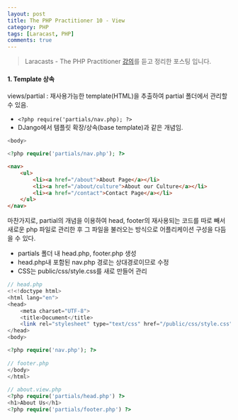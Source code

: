 ```yaml
---
layout: post
title: The PHP Practitioner 10 - View
category: PHP
tags: [Laracast, PHP]
comments: true
---
```


> Laracasts - The PHP Practitioner [강의](https://laracasts.com/series/php-for-beginners)를 듣고 정리한 포스팅 입니다.

#### 1. Template 상속

views/partial : 재사용가능한 template(HTML)을 추출하여 partial 폴더에서 관리할 수 있음. 

- `<?php require('partials/nav.php); ?>`
-  DJango에서 템플릿 확장/상속(base template)과 같은 개념임.

```php
<body>

<?php require('partials/nav.php'); ?>
```

```html
<nav>
    <ul>
        <li><a href="/about">About Page</a></li>
        <li><a href="/about/culture">About our Culture</a></li>
        <li><a href="/contact">Contact Page</a></li>
    </ul>
</nav>
```



마찬가지로, partial의 개념을 이용하여 head, footer의 재사용되는 코드를 따로 빼서 새로운 php 파일로 관리한 후 그 파일을 불러오는 방식으로 어플리케이션 구성을 다듬을 수 있다.

- partials 폴더 내 head.php, footer.php 생성
- head.php내 포함된 nav.php 경로는 상대경로이므로 수정
- CSS는 public/css/style.css를 새로 만들어 관리

```php
// head.php
<!<!doctype html>
<html lang="en">
<head>
    <meta charset="UTF-8">
    <title>Document</title>
    <link rel="stylesheet" type="text/css" href="/public/css/style.css">
</head>
<body>

<?php require('nav.php'); ?>
  
// footer.php
</body>
</html>
  
// about.view.php
<?php require('partials/head.php') ?>
<h1>About Us</h1>
<?php require('partials/footer.php') ?> 
```

